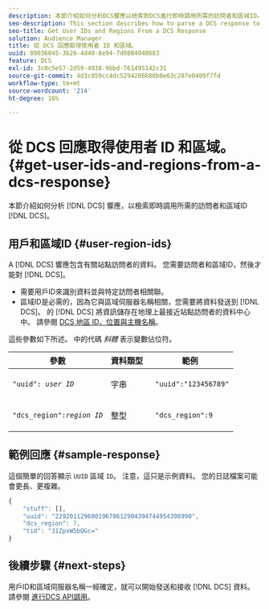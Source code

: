```yaml
---
description: 本節介紹如何分析DCS響應以檢索對DCS進行即時調用所需的訪問者和區域ID。
seo-description: This section describes how to parse a DCS response to retrieve the visitor and region IDs required to make real-time calls to the DCS.
seo-title: Get User IDs and Regions From a DCS Response
solution: Audience Manager
title: 從 DCS 回應取得使用者 ID 和區域。
uuid: 08036045-3b26-4d40-8e94-7d0884048683
feature: DCS
exl-id: 3c0c5e57-2d59-4938-9bbd-761495142c31
source-git-commit: 4d3c859cc4dc5294286680b0e63c287e0409f7fd
workflow-type: tm+mt
source-wordcount: '214'
ht-degree: 16%

---
```


# 從 DCS 回應取得使用者 ID 和區域。 {#get-user-ids-and-regions-from-a-dcs-response}

本節介紹如何分析 [!DNL DCS] 響應，以檢索即時調用所需的訪問者和區域ID [!DNL DCS]。

## 用戶和區域ID {#user-region-ids}

A [!DNL DCS] 響應包含有關站點訪問者的資料。 您需要訪問者和區域ID，然後才能對 [!DNL DCS]。

* 需要用戶ID來識別資料並與特定訪問者相關聯。
* 區域ID是必需的，因為它與區域伺服器名稱相關，您需要將資料發送到 [!DNL DCS]。 的 [!DNL DCS] 將資訊儲存在地理上最接近站點訪問者的資料中心中。 請參閱 [DCS 地區 ID、位置與主機名稱](../../../api/dcs-intro/dcs-api-reference/dcs-regions.md)。

這些參數如下所述。 中的代碼 *斜體* 表示變數佔位符。

<table id="table_822C02D5978348DCB7153001882D397C"> 
 <thead> 
  <tr> 
   <th colname="col1" class="entry"> 參數 </th> 
   <th colname="col2" class="entry"> 資料類型 </th> 
   <th colname="col3" class="entry"> 範例 </th> 
  </tr> 
 </thead>
 <tbody> 
  <tr> 
   <td colname="col1"> <p><code>"uuid": <i>user ID</i></code> </p> </td> 
   <td colname="col2"> <p>字串 </p> </td> 
   <td colname="col3"> <p> <code> "uuid":"123456789"</code> </p> </td> 
  </tr> 
  <tr> 
   <td colname="col1"> <p><code>"dcs_region":<i>region ID</i></code> </p> </td> 
   <td colname="col2"> <p>整型 </p> </td> 
   <td colname="col3"> <p> <code> "dcs_region":9</code> </p> </td> 
  </tr> 
 </tbody> 
</table>

## 範例回應 {#sample-response}

這個簡單的回答顯示 `UUID` 區域 `ID`。 注意，這只是示例資料。 您的日誌檔案可能會更長、更複雜。

```js
{
    "stuff": [],
    "uuid": "22920112968019678612904394744954398990",
    "dcs_region": 7,
    "tid": "31ZpxW5bQGc="
}
```

## 後續步驟 {#next-steps}

用戶ID和區域伺服器名稱一經確定，就可以開始發送和接收 [!DNL DCS] 資料。 請參閱 [進行DCS API調用](../../../api/dcs-intro/dcs-s2s/dcs-s2s-calls.md)。
